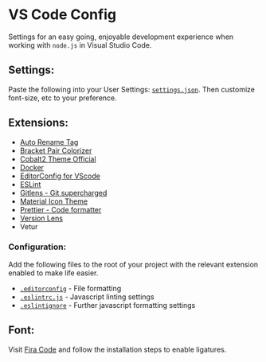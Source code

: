 # VS Code Config
Settings for an easy going, enjoyable development experience when working with `node.js` in Visual Studio Code.

## Settings:

Paste the following into your User Settings: [`settings.json`](./settings.json). Then customize font-size, etc to your preference.

## Extensions:
- [Auto Rename Tag](https://marketplace.visualstudio.com/items?itemName=formulahendry.auto-rename-tag)
- [Bracket Pair Colorizer](https://marketplace.visualstudio.com/items?itemName=CoenraadS.bracket-pair-colorizer)
- [Cobalt2 Theme Official](https://marketplace.visualstudio.com/items?itemName=wesbos.theme-cobalt2)
- [Docker](https://marketplace.visualstudio.com/items?itemName=PeterJausovec.vscode-docker)
- [EditorConfig for VScode](https://marketplace.visualstudio.com/items?itemName=EditorConfig.EditorConfig)
- [ESLint](https://marketplace.visualstudio.com/items?itemName=dbaeumer.vscode-eslint)
- [Gitlens - Git supercharged](https://marketplace.visualstudio.com/items?itemName=eamodio.gitlens)
- [Material Icon Theme](https://marketplace.visualstudio.com/items?itemName=PKief.material-icon-theme)
- [Prettier - Code formatter](https://marketplace.visualstudio.com/items?itemName=esbenp.prettier-vscode)
- [Version Lens](https://marketplace.visualstudio.com/items?itemName=pflannery.vscode-versionlens)
- Vetur

### Configuration:
Add the following files to the root of your project with the relevant extension enabled to make life easier.

- [`.editorconfig`](./.editorconfig) - File formatting
- [`.eslintrc.js`](./.eslintrc.js) - Javascript linting settings
- [`.eslintignore`](./.eslintignore) - Further javascript formatting settings

## Font:
Visit [Fira Code](https://github.com/tonsky/FiraCode) and follow the installation steps to enable ligatures.